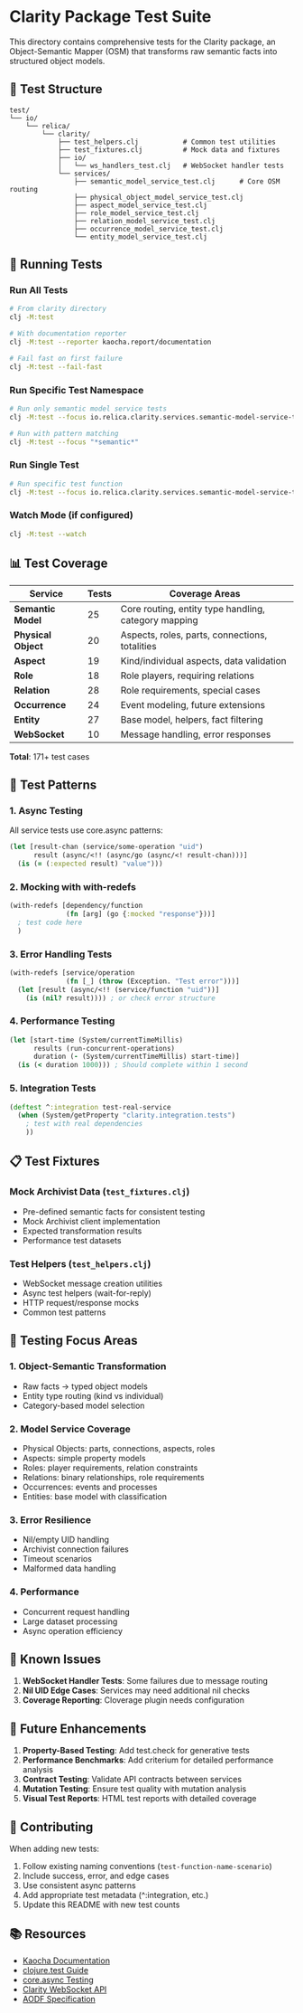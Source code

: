 # Clarity Package Test Suite

This directory contains comprehensive tests for the Clarity package, an Object-Semantic Mapper (OSM) that transforms raw semantic facts into structured object models.

## 📁 Test Structure

```
test/
└── io/
    └── relica/
        └── clarity/
            ├── test_helpers.clj           # Common test utilities
            ├── test_fixtures.clj          # Mock data and fixtures
            ├── io/
            │   └── ws_handlers_test.clj   # WebSocket handler tests
            └── services/
                ├── semantic_model_service_test.clj      # Core OSM routing
                ├── physical_object_model_service_test.clj
                ├── aspect_model_service_test.clj
                ├── role_model_service_test.clj
                ├── relation_model_service_test.clj
                ├── occurrence_model_service_test.clj
                └── entity_model_service_test.clj
```

## 🧪 Running Tests

### Run All Tests
```bash
# From clarity directory
clj -M:test

# With documentation reporter
clj -M:test --reporter kaocha.report/documentation

# Fail fast on first failure
clj -M:test --fail-fast
```

### Run Specific Test Namespace
```bash
# Run only semantic model service tests
clj -M:test --focus io.relica.clarity.services.semantic-model-service-test

# Run with pattern matching
clj -M:test --focus "*semantic*"
```

### Run Single Test
```bash
# Run specific test function
clj -M:test --focus io.relica.clarity.services.semantic-model-service-test/test-retrieve-semantic-model-physical-object-kind
```

### Watch Mode (if configured)
```bash
clj -M:test --watch
```

## 📊 Test Coverage

| Service | Tests | Coverage Areas |
|---------|-------|----------------|
| **Semantic Model** | 25 | Core routing, entity type handling, category mapping |
| **Physical Object** | 20 | Aspects, roles, parts, connections, totalities |
| **Aspect** | 19 | Kind/individual aspects, data validation |
| **Role** | 18 | Role players, requiring relations |
| **Relation** | 28 | Role requirements, special cases |
| **Occurrence** | 24 | Event modeling, future extensions |
| **Entity** | 27 | Base model, helpers, fact filtering |
| **WebSocket** | 10 | Message handling, error responses |

**Total**: 171+ test cases

## 🔧 Test Patterns

### 1. Async Testing
All service tests use core.async patterns:
```clojure
(let [result-chan (service/some-operation "uid")
      result (async/<!! (async/go (async/<! result-chan)))]
  (is (= (:expected result) "value")))
```

### 2. Mocking with with-redefs
```clojure
(with-redefs [dependency/function 
              (fn [arg] (go {:mocked "response"}))]
  ; test code here
  )
```

### 3. Error Handling Tests
```clojure
(with-redefs [service/operation
              (fn [_] (throw (Exception. "Test error")))]
  (let [result (async/<!! (service/function "uid"))]
    (is (nil? result)))) ; or check error structure
```

### 4. Performance Testing
```clojure
(let [start-time (System/currentTimeMillis)
      results (run-concurrent-operations)
      duration (- (System/currentTimeMillis) start-time)]
  (is (< duration 1000))) ; Should complete within 1 second
```

### 5. Integration Tests
```clojure
(deftest ^:integration test-real-service
  (when (System/getProperty "clarity.integration.tests")
    ; test with real dependencies
    ))
```

## 📋 Test Fixtures

### Mock Archivist Data (`test_fixtures.clj`)
- Pre-defined semantic facts for consistent testing
- Mock Archivist client implementation
- Expected transformation results
- Performance test datasets

### Test Helpers (`test_helpers.clj`)
- WebSocket message creation utilities
- Async test helpers (wait-for-reply)
- HTTP request/response mocks
- Common test patterns

## 🎯 Testing Focus Areas

### 1. Object-Semantic Transformation
- Raw facts → typed object models
- Entity type routing (kind vs individual)
- Category-based model selection

### 2. Model Service Coverage
- Physical Objects: parts, connections, aspects, roles
- Aspects: simple property models
- Roles: player requirements, relation constraints
- Relations: binary relationships, role requirements
- Occurrences: events and processes
- Entities: base model with classification

### 3. Error Resilience
- Nil/empty UID handling
- Archivist connection failures
- Timeout scenarios
- Malformed data handling

### 4. Performance
- Concurrent request handling
- Large dataset processing
- Async operation efficiency

## 🐛 Known Issues

1. **WebSocket Handler Tests**: Some failures due to message routing
2. **Nil UID Edge Cases**: Services may need additional nil checks
3. **Coverage Reporting**: Cloverage plugin needs configuration

## 🚀 Future Enhancements

1. **Property-Based Testing**: Add test.check for generative tests
2. **Performance Benchmarks**: Add criterium for detailed performance analysis
3. **Contract Testing**: Validate API contracts between services
4. **Mutation Testing**: Ensure test quality with mutation analysis
5. **Visual Test Reports**: HTML test reports with detailed coverage

## 📝 Contributing

When adding new tests:
1. Follow existing naming conventions (`test-function-name-scenario`)
2. Include success, error, and edge cases
3. Use consistent async patterns
4. Add appropriate test metadata (^:integration, etc.)
5. Update this README with new test counts

## 📚 Resources

- [Kaocha Documentation](https://github.com/lambdaisland/kaocha)
- [clojure.test Guide](https://clojure.github.io/clojure/clojure.test-api.html)
- [core.async Testing](https://clojuredocs.org/clojure.core.async)
- [Clarity WebSocket API](../websocket-api.md)
- [AODF Specification](../AODF.md)